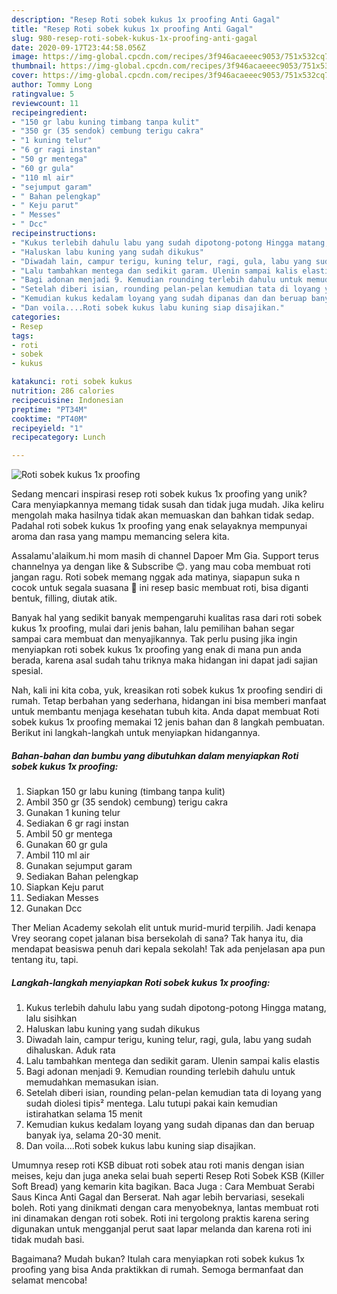 ```yaml
---
description: "Resep Roti sobek kukus 1x proofing Anti Gagal"
title: "Resep Roti sobek kukus 1x proofing Anti Gagal"
slug: 980-resep-roti-sobek-kukus-1x-proofing-anti-gagal
date: 2020-09-17T23:44:58.056Z
image: https://img-global.cpcdn.com/recipes/3f946acaeeec9053/751x532cq70/roti-sobek-kukus-1x-proofing-foto-resep-utama.jpg
thumbnail: https://img-global.cpcdn.com/recipes/3f946acaeeec9053/751x532cq70/roti-sobek-kukus-1x-proofing-foto-resep-utama.jpg
cover: https://img-global.cpcdn.com/recipes/3f946acaeeec9053/751x532cq70/roti-sobek-kukus-1x-proofing-foto-resep-utama.jpg
author: Tommy Long
ratingvalue: 5
reviewcount: 11
recipeingredient:
- "150 gr labu kuning timbang tanpa kulit"
- "350 gr (35 sendok) cembung terigu cakra"
- "1 kuning telur"
- "6 gr ragi instan"
- "50 gr mentega"
- "60 gr gula"
- "110 ml air"
- "sejumput garam"
- " Bahan pelengkap"
- " Keju parut"
- " Messes"
- " Dcc"
recipeinstructions:
- "Kukus terlebih dahulu labu yang sudah dipotong-potong Hingga matang, lalu sisihkan"
- "Haluskan labu kuning yang sudah dikukus"
- "Diwadah lain, campur terigu, kuning telur, ragi, gula, labu yang sudah dihaluskan. Aduk rata"
- "Lalu tambahkan mentega dan sedikit garam. Ulenin sampai kalis elastis"
- "Bagi adonan menjadi 9. Kemudian rounding terlebih dahulu untuk memudahkan memasukan isian."
- "Setelah diberi isian, rounding pelan-pelan kemudian tata di loyang yang sudah diolesi tipis² mentega. Lalu tutupi pakai kain kemudian istirahatkan selama 15 menit"
- "Kemudian kukus kedalam loyang yang sudah dipanas dan dan beruap banyak iya, selama 20-30 menit."
- "Dan voila....Roti sobek kukus labu kuning siap disajikan."
categories:
- Resep
tags:
- roti
- sobek
- kukus

katakunci: roti sobek kukus 
nutrition: 286 calories
recipecuisine: Indonesian
preptime: "PT34M"
cooktime: "PT40M"
recipeyield: "1"
recipecategory: Lunch

---
```



![Roti sobek kukus 1x proofing](https://img-global.cpcdn.com/recipes/3f946acaeeec9053/751x532cq70/roti-sobek-kukus-1x-proofing-foto-resep-utama.jpg)

Sedang mencari inspirasi resep roti sobek kukus 1x proofing yang unik? Cara menyiapkannya memang tidak susah dan tidak juga mudah. Jika keliru mengolah maka hasilnya tidak akan memuaskan dan bahkan tidak sedap. Padahal roti sobek kukus 1x proofing yang enak selayaknya mempunyai aroma dan rasa yang mampu memancing selera kita.

Assalamu&#39;alaikum.hi mom masih di channel Dapoer Mm Gia. Support terus channelnya ya dengan like &amp; Subscribe 😊. yang mau coba membuat roti jangan ragu. Roti sobek memang nggak ada matinya, siapapun suka n cocok untuk segala suasana 🤗 ini resep basic membuat roti, bisa diganti bentuk, filling, diutak atik.

Banyak hal yang sedikit banyak mempengaruhi kualitas rasa dari roti sobek kukus 1x proofing, mulai dari jenis bahan, lalu pemilihan bahan segar sampai cara membuat dan menyajikannya. Tak perlu pusing jika ingin menyiapkan roti sobek kukus 1x proofing yang enak di mana pun anda berada, karena asal sudah tahu triknya maka hidangan ini dapat jadi sajian spesial.


Nah, kali ini kita coba, yuk, kreasikan roti sobek kukus 1x proofing sendiri di rumah. Tetap berbahan yang sederhana, hidangan ini bisa memberi manfaat untuk membantu menjaga kesehatan tubuh kita. Anda dapat membuat Roti sobek kukus 1x proofing memakai 12 jenis bahan dan 8 langkah pembuatan. Berikut ini langkah-langkah untuk menyiapkan hidangannya.

<!--inarticleads1-->

##### Bahan-bahan dan bumbu yang dibutuhkan dalam menyiapkan Roti sobek kukus 1x proofing:

1. Siapkan 150 gr labu kuning (timbang tanpa kulit)
1. Ambil 350 gr (35 sendok) cembung) terigu cakra
1. Gunakan 1 kuning telur
1. Sediakan 6 gr ragi instan
1. Ambil 50 gr mentega
1. Gunakan 60 gr gula
1. Ambil 110 ml air
1. Gunakan sejumput garam
1. Sediakan  Bahan pelengkap
1. Siapkan  Keju parut
1. Sediakan  Messes
1. Gunakan  Dcc


Ther Melian Academy sekolah elit untuk murid-murid terpilih. Jadi kenapa Vrey seorang copet jalanan bisa bersekolah di sana? Tak hanya itu, dia mendapat beasiswa penuh dari kepala sekolah! Tak ada penjelasan apa pun tentang itu, tapi. 

<!--inarticleads2-->

##### Langkah-langkah menyiapkan Roti sobek kukus 1x proofing:

1. Kukus terlebih dahulu labu yang sudah dipotong-potong Hingga matang, lalu sisihkan
1. Haluskan labu kuning yang sudah dikukus
1. Diwadah lain, campur terigu, kuning telur, ragi, gula, labu yang sudah dihaluskan. Aduk rata
1. Lalu tambahkan mentega dan sedikit garam. Ulenin sampai kalis elastis
1. Bagi adonan menjadi 9. Kemudian rounding terlebih dahulu untuk memudahkan memasukan isian.
1. Setelah diberi isian, rounding pelan-pelan kemudian tata di loyang yang sudah diolesi tipis² mentega. Lalu tutupi pakai kain kemudian istirahatkan selama 15 menit
1. Kemudian kukus kedalam loyang yang sudah dipanas dan dan beruap banyak iya, selama 20-30 menit.
1. Dan voila....Roti sobek kukus labu kuning siap disajikan.


Umumnya resep roti KSB dibuat roti sobek atau roti manis dengan isian meises, keju dan juga aneka selai buah seperti Resep Roti Sobek KSB (Killer Soft Bread) yang kemarin kita bagikan. Baca Juga : Cara Membuat Serabi Saus Kinca Anti Gagal dan Berserat. Nah agar lebih bervariasi, sesekali boleh. Roti yang dinikmati dengan cara menyobeknya, lantas membuat roti ini dinamakan dengan roti sobek. Roti ini tergolong praktis karena sering digunakan untuk mengganjal perut saat lapar melanda dan karena roti ini tidak mudah basi. 

Bagaimana? Mudah bukan? Itulah cara menyiapkan roti sobek kukus 1x proofing yang bisa Anda praktikkan di rumah. Semoga bermanfaat dan selamat mencoba!

